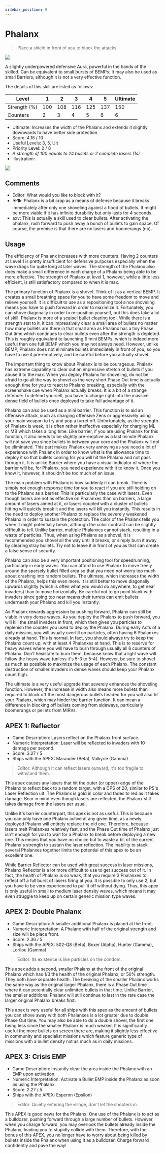 ```yaml
---
sidebar_position: 9
---
```


# Phalanx

> Place a shield in front of you to block the attacks.

<img src="/terms/phalanx.png" style={{zoom:1.25}}/>

A slightly underpowered defensive Aura, powerful in the hands of the skilled. Can be equivalent to small bursts of BEMPs. It may also be used as small Barriers, although it is not a very effective function.

The details of this skill are listed as follows:

| Level        | 1    | 2    | 3    | 4    | 5    | Ultimate |
| ------------ | ---- | ---- | ---- | ---- | ---- | -------- |
| Strength (%) | 100  | 108  | 116  | 125  | 137  | 150      |
| Counters     | 2    | 3    | 4    | 5    | 6    | 6        |

- Ultimate: Increases the width of the Phalanx and extends it slightly downwards to have better side protection.
- Score: 4.18 / 10
- Useful Levels: 3, 5, Ult
- Priority Level: 2 / 8
- *A strength of 100 equals to 24 bullets or 2 complete lasers (1s)*
- Illustration:

<img src="/skills/phalanx.gif" style={{zoom:1}}/>

## Comments

- Editor: What would you like to block with it?
- ☀🐕: Phalanx is a bit crap as a means of defense because it breaks immediately after only one shoveling against a flood of bullets. It might be more viable if it has infinite durability but only lasts for 4 seconds.
- axv: This is actually a skill used to clear bullets. After activating the phalanx, rush forward to push away a bunch of bullets to gain space. Of course, the premise is that there are no lasers and boomerangs (no).

## Usage

The efficiency of Phalanx increases with more counters. Having 2 counters at Level 1 is pretty insufficient for defensive purposes especially when the wave drags for quite long at later waves. The strength of the Phalanx also does make a small difference in each charge of a Phalanx being able to be more effective. The strength of Phalanx at level 1, however, while a little less efficient, is still satisfactory compared to when it is max.

The primary function of Phalanx is a shovel. Think of it as a vertical BEMP. It creates a small breathing space for you to have some freedom to move and relieve yourself. It is difficult to use as a repositioning tool since shoveling means you have to push forward in order to maximize it. Fortunately, you can shove diagonally in order to re-position yourself, but this does take a lot of skill. Phalanx is more of a scalpel bullet clearing tool. While there is a strength stat to it, it can impressively clear a small area of bullets no matter how many bullets are there in that small area as Phalanx has a tiny Phase Out time which continues to clear bullets even after the strength is depleted. This is roughly equivalent to launching 6 mini BEMPs, which is indeed more useful than one full BEMP which you may not always need. However, unlike BEMP, Phalanx does not eliminate bullets immediately in front of you, so you have to use it pre-emptively, and be careful before you actually shovel.

The important thing to know about Phalanx is to be courageous. Phalanx has extreme capability to clear out an impressive stretch of bullets if you abuse it to the max. When you deploy Phalanx for shoveling, do not be afraid to go all the way to shovel as the very short Phase Out time is actually enough time for you to react to Phalanx breaking, especially with the screenshake cue when Phalanx actually breaks. It is a bit of a strange defence: To defend yourself, you have to charge right into the massive dense field of bullets once deployed to take full advantage of it.

Phalanx can also be used as a mini barrier. This function is to aid an offensive attack, such as charging offensive Zens or aggressively using your main weapon to try and pop a turret off. Unfortunately, as the strength of Phalanx is weak, it is often rather ineffective especially for charging ML or MB which takes a long time. Like barrier, if you are using Phalanx for this function, it also needs to be slightly pre-emptive as a last minute Phalanx will not save you since bullets in between your core and the Phalanx will not be eliminated. This part makes Phalanx very annoying as you need a lot of experience with Phalanx in order to know what is the allowance time to deploy it so that bullets coming for you will hit the Phalanx and not pass through it. It is unlike Barrier where you have a visual indicator of where the barrier will be, for Phalanx, you need experience with it to know it. Once you know it, however, it shouldn't be too much of an issue.

The main problem with Phalanx is how suddenly it can break. There is simply not enough response time for you to react if you are still holding on to the Phalanx as a barrier. This is particularly the case with lasers. Even though lasers are not as effective on Phalanxes than on barriers, a large amount of lasers aimed at it, or lasers coupled with a cluster of bullets hitting will quickly break it and the lasers will kill you instantly. This results in the need to deploy another Phalanx to replace the severely weakened Phalanx in order to sustain the protection. The color of the Phalanx tells you when it might potentially break, although the color contrast can be slightly difficult to tell. Unlike barrier, multiple Phalanxes cannot stack, resulting in a waste of particles. Thus, when using Phalanx as a shovel, it is recommended you shovel all the way until it breaks, or simply burn it away by clearing stray bullets. Try not to leave it in front of you as that can create a false sense of security.

Phalanx can also be a very important positioning tool for speedrunning, particularly in early waves. You can afford to use Phalanx to move freely around the sparsely bullet filled area so that you need not worry too much about crashing into random bullets. The ultimate, which increases the width of the Phalanx, helps this even more. It is still better to move diagonally upwards slightly (which is often what you would do anywhere, to get near invaders) than to move horizontally. Be careful not to go point blank with invaders since going too near means their turrets can emit bullets underneath your Phalanx and kill you instantly.

As Phalanx rewards aggression by pushing forward, Phalanx can still be viable in very dense waves. As you deploy the Phalanx to push forward, you will kill the small invaders in front, which then gives you particles to replenish the counter you used to deploy the Phalanx. During early Acts of a daily mission, you will usually overfill on particles, often having 6 Phalanxes already at hand. This is normal. In fact, you should always try to keep the Phalanx count up, with at least 4 Phalanxes at hand. This is to reserve for heavy waves where you will have to burn through usually all 6 counters of Phalanx. Don't hesistate to burn them, because know that a light wave will follow the heavy wave (unless it's 5-3 to 5-4). However, be sure to shovel as much as possible to maximize the usage of each Phalanx. The constant destruction of smaller invaders in dense waves should keep your Phalanx count high.

The ultimate is a very useful upgrade that severely enhances the shoveling function. However, the increase in width also means more bullets than required to block off the most dangerous bullets headed for you will also hit your Phalanx, which may hinder the barrier function. It can mean a difference in blocking off bullets coming from sideways, particularly boomerangs or pellets from MIRVs.

## APEX 1: Reflector

- Game Description: Lasers reflect on the Phalanx front surface.
- Numeric Interpretation: Laser will be reflected to invaders with 10 damage per second.
- Score: 3.27 / 5
- Ships with the APEX: Marauder (Beta), Valkyrie (Gamma)

> Editor: Although it can reflect lasers outward, it's too fragile to withstand them.

This apex causes any lasers that hit the outer (or upper) edge of the Phalanx to reflect back to a random target, with a DPS of 20, similar to PS's Laser Reflection ult. The Phalanx is gold in color and fades to red as it takes damage. Bear in mind even though lasers are reflected, the Phalanx still takes damage from the lasers per usual.

Unlike it's barrier counterpart, this apex is not as useful. This is because you can only have one Phalanx active at any given time, as a newly deployed Phalanx will entirely replace the old one. Therefore, because lasers melt Phalanxes relatively fast, and the Phase Out time of Phalanx just isn't enough for you to wait for a Phalanx to break before deploying a new one. This means that you have no choice but to waste a bit of the current Phalanx's strength to sustain the laser reflection. The inability to stack several Phalanxes together limits the potential of this apex to be an excellent one.

While Barrier Reflector can be used with great success in laser missions, Phalanx Reflector is a lot more difficult to use to get success out of it. In fact, the health of Phalanx is so weak, that you require 3 Phalanxes to reflect off a full burst of lasers firing at you. It is possible to only use 2, but you have to be very experienced to pull it off without dying. Thus, this apex is only useful in small to medium laser density waves, which means it may even struggle to keep up on certain generic mission type waves.

## APEX 2: Double Phalanx

- Game Description: A smaller additional Phalanx is placed at the front.
- Numeric Interpretation: A Phalanx with half of the original strength and size will be place front.
- Score: 2.36 / 5
- Ships with the APEX: 502-Q8 (Beta), Boxer (Alpha), Hunter (Gamma), Lorilou (Gamma)

> Editor: Its existence is like particles on the condom.

This apex adds a second, smaller Phalanx at the front of the original Phalanx which has 1/3 the health of the original Phalanx, or 50% strength. They both have separate health. The breaking of the smaller Phalanx works the same way as the original larger Phalanx, there is a Phase Out time where it can potentially clear unlimited bullets in that time. Unlike Barrier, the smaller additional Phalanx will still continue to last in the rare case the larger original Phalanx breaks first.

This apex is very useful for all ships with this apex as the amount of bullets you can shove away with both Phalanxes is a lot greater due to double Phase Out time. You may also be able to do a double shovel, the first one being less since the smaller Phalanx is much weaker. It is significantly useful the more bullets on screen there are, making it slightly less effective in community and specialist missions which feature generic type of missions with a bullet density not as much as in daily missions.

## APEX 3: Crisis EMP

- Game Description: Instantly clear the area inside the Phalanx with an EMP upon activation.
- Numeric Interpretation: Activate a Bullet EMP inside the Phalanx as soon as using the Phalanx.
- Score: 2.27 / 5
- Ships with the APEX: Esperon (Epsilon)

> Editor: Quietly entering the village, don't let the shooters in.

This APEX is good news for the Phalanx. One use of the Phalanx is to act as a bulldozer, pushing forward through a large number of bullets. However, when you charge forward, you may overlook the bullets already inside the Phalanx, leading you to stupidly collide with them. Therefore, with the bonus of this APEX, you no longer have to worry about being killed by bullets inside the Phalanx when using it as a bulldozer. Charge forward confidently and pave the way!

